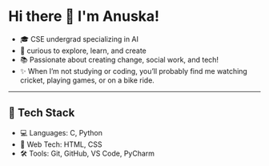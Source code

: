 # Hi there 👋 I'm Anuska!

- 🎓 CSE undergrad specializing in AI 
- 🧠 curious to explore, learn, and create
- 📚 Passionate about creating change, social work, and tech!  
- ✨ When I’m not studying or coding, you’ll probably find me watching cricket, playing games, or on a bike ride.
---

## 🔧 Tech Stack
- 💻 Languages: C, Python
- 🎨 Web Tech: HTML, CSS  
- 🛠 Tools: Git, GitHub, VS Code, PyCharm
